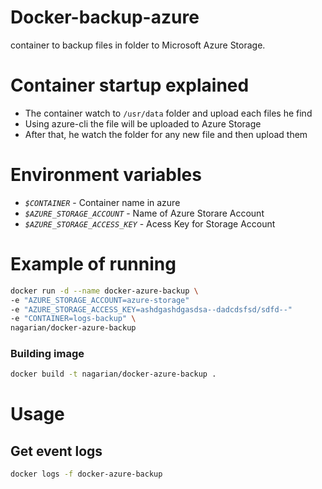 # Docker-backup-azure

container to backup files in folder to Microsoft Azure Storage.

# Container startup explained
* The container watch to ```/usr/data``` folder and upload each files he find
* Using azure-cli the file will be uploaded to Azure Storage
* After that, he watch the folder for any new file and then upload them

# Environment variables

- _`$CONTAINER`_ - Container name in azure
- _`$AZURE_STORAGE_ACCOUNT`_ - Name of Azure Storare Account
- _`$AZURE_STORAGE_ACCESS_KEY`_ - Acess Key for Storage Account

# Example of running

```bash
docker run -d --name docker-azure-backup \
-e "AZURE_STORAGE_ACCOUNT=azure-storage"
-e "AZURE_STORAGE_ACCESS_KEY=ashdgashdgasdsa--dadcdsfsd/sdfd--"
-e "CONTAINER=logs-backup" \
nagarian/docker-azure-backup
```

### Building image

```bash
docker build -t nagarian/docker-azure-backup .
```

# Usage

## Get event logs
```bash
docker logs -f docker-azure-backup
```
